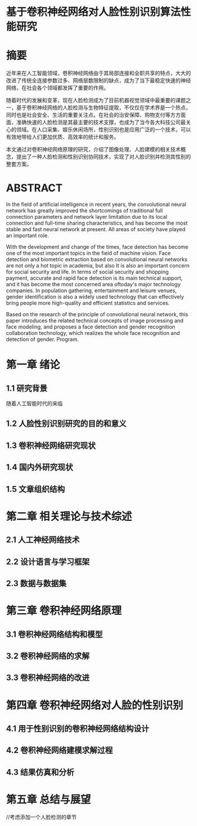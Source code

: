 基于卷积神经网络对人脸性别识别算法性能研究
===

摘要
===
近年来在人工智能领域，卷积神经网络由于其局部连接和全职共享的特点，大大的改进了传统全连接参数过多、网络层数限制的缺点，成为了当下最稳定快速的神经网络，在社会各个领域都发挥了重要的作用。

随着时代的发展和变革，现在人脸检测成为了目前机器视觉领域中最重要的课题之一，基于卷积神经网络的人脸检测与生物特征提取，不仅仅在学术界是一个热点，同时也是社会安全、生活的重要关注点。在社会的治安保障、购物支付等方方面面，准确快速的人脸检测是其最主要的技术支撑，也成为了当今各大科技公司最关心的领域。在人口采集、娱乐休闲场所，性别识别也是应用广泛的一个技术，可以有效地带给人们更加优质、高效率的统计和服务。

本文通过对卷积神经网络原理的研究，介绍了图像处理、人脸建模的相关技术概念，提出了一种人脸检测和性别识别协同技术，实现了对人脸识别并检测其性别的整套方案。

ABSTRACT
===
In the field of artificial intelligence in recent years, the convolutional neural network has greatly improved the shortcomings of traditional full connection parameters and network layer limitation due to its local connection and full-time sharing characteristics, and has become the most stable and fast neural network at present. All areas of society have played an important role.

With the development and change of the times, face detection has become one of the most important topics in the field of machine vision. Face detection and biometric extraction based on convolutional neural networks are not only a hot topic in academia, but also It is also an important concern for social security and life. In terms of social security and shopping payment, accurate and rapid face detection is its main technical support, and it has become the most concerned area of ​​today's major technology companies. In population gathering, entertainment and leisure venues, gender identification is also a widely used technology that can effectively bring people more high-quality and efficient statistics and services.

Based on the research of the principle of convolutional neural network, this paper introduces the related technical concepts of image processing and face modeling, and proposes a face detection and gender recognition collaboration technology, which realizes the whole face recognition and detection of gender. Program.

# 第一章 绪论

## 1.1 研究背景

随着人工智能时代的来临




## 1.2 人脸性别识别研究的目的和意义
## 1.3 卷积神经网络研究现状
## 1.4 国内外研究现状
## 1.5 文章组织结构

# 第二章 相关理论与技术综述

## 2.1 人工神经网络技术
## 2.2 设计语言与学习框架
## 2.3 数据与数据集

# 第三章 卷积神经网络原理

## 3.1 卷积神经网络结构和模型
## 3.2 卷积神经网络的求解
## 3.3 卷积神经网络的改进

# 第四章 卷积神经网络对人脸的性别识别

## 4.1 用于性别识别的卷积神经网络结构设计
## 4.2 卷积神经网络建模求解过程
## 4.3 结果仿真和分析

# 第五章 总结与展望

//考虑添加一个人脸检测的章节